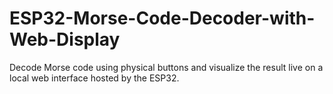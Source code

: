 # ESP32-Morse-Code-Decoder-with-Web-Display
Decode Morse code using physical buttons and visualize the result live on a local web interface hosted by the ESP32.
